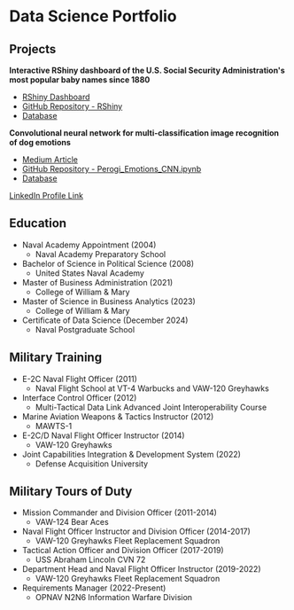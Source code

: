 # Data Science Portfolio


## Projects
**Interactive RShiny dashboard of the U.S. Social Security Administration's most popular baby names since 1880**
- [RShiny Dashboard](https://drandrade.shinyapps.io/shiny/)
- [GitHub Repository - RShiny](https://github.com/dougrandrade/US_Names_Analysis_Repo)
- [Database](https://www.ssa.gov/oact/babynames/names.zip)

**Convolutional neural network for multi-classification image recognition of dog emotions**
- [Medium Article](https://medium.com/@doug.r.andrade/what-is-your-dog-feeling-f02e85b56edb)
- [GitHub Repository - Perogi_Emotions_CNN.ipynb](https://github.com/dougrandrade/Dog_Emotions_CNN_Repo)
- [Database](https://doi.org/10.34740/KAGGLE/DSV/8330954)

[LinkedIn Profile Link](https://www.linkedin.com/in/douglasrandrade/)

## Education
- Naval Academy Appointment (2004)
  - Naval Academy Preparatory School
- Bachelor of Science in Political Science (2008)
  - United States Naval Academy
- Master of Business Administration (2021)
  - College of William & Mary
- Master of Science in Business Analytics (2023)
  - College of William & Mary
- Certificate of Data Science (December 2024)
  - Naval Postgraduate School

## Military Training
- E-2C Naval Flight Officer (2011)
  - Naval Flight School at VT-4 Warbucks and VAW-120 Greyhawks
- Interface Control Officer (2012)
  - Multi-Tactical Data Link Advanced Joint Interoperability Course 
- Marine Aviation Weapons & Tactics Instructor (2012)
  - MAWTS-1
- E-2C/D Naval Flight Officer Instructor (2014)
  - VAW-120 Greyhawks
- Joint Capabilities Integration & Development System (2022)
  - Defense Acquisition University

## Military Tours of Duty
- Mission Commander and Division Officer (2011-2014)
  - VAW-124 Bear Aces 
- Naval Flight Officer Instructor and Division Officer (2014-2017)
  - VAW-120 Greyhawks Fleet Replacement Squadron
- Tactical Action Officer and Division Officer (2017-2019)
  - USS Abraham Lincoln CVN 72
- Department Head and Naval Flight Officer Instructor (2019-2022)
  - VAW-120 Greyhawks Fleet Replacement Squadron
- Requirements Manager (2022-Present)
  - OPNAV N2N6 Information Warfare Division
